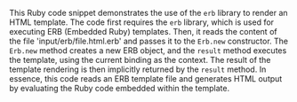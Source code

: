 This Ruby code snippet demonstrates the use of the `erb` library to render an HTML template. The code first requires the `erb` library, which is used for executing ERB (Embedded Ruby) templates. Then, it reads the content of the file 'input/erb/file.html.erb' and passes it to the `Erb.new` constructor.  The `Erb.new` method creates a new ERB object, and the `result` method executes the template, using the current binding as the context. The result of the template rendering is then implicitly returned by the `result` method. In essence, this code reads an ERB template file and generates HTML output by evaluating the Ruby code embedded within the template.




